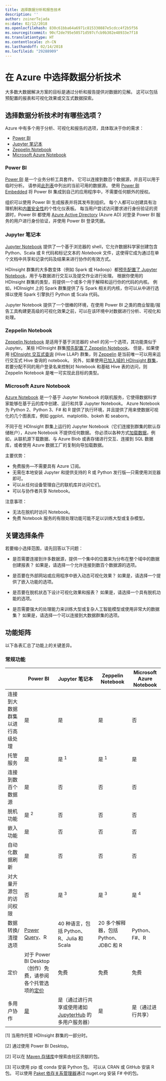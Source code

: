 ```yaml
---
title: 选择数据分析和报告技术
description: ''
author: zoinerTejada
ms:date: 02/12/2018
ms.openlocfilehash: 830c61bba64a6971c815330887e5cdcc4f2b5f56
ms.sourcegitcommit: 90cf2de795e50571d597cfcb9b302e48933e7f18
ms.translationtype: HT
ms.contentlocale: zh-CN
ms.lasthandoff: 02/14/2018
ms.locfileid: "29288909"
---
```

# <a name="choosing-a-data-analytics-technology-in-azure"></a>在 Azure 中选择数据分析技术

大多数大数据解决方案的目标是通过分析和报告提供对数据的见解。 这可以包括预配置的报表和可视化效果或交互式数据探索。 

## <a name="what-are-your-options-when-choosing-a-data-analytics-technology"></a>选择数据分析技术时有哪些选项？

Azure 中有多个用于分析、可视化和报告的选项，具体取决于你的需求：

- [Power BI](/power-bi/)
- [Jupyter 笔记本](https://jupyter.readthedocs.io/en/latest/index.html)
- [Zeppelin Notebook](https://zeppelin.apache.org/)
- [Microsoft Azure Notebook](https://notebooks.azure.com/)

### <a name="power-bi"></a>Power BI

[Power BI](/power-bi/) 是一个业务分析工具套件。 它可以连接到数百个数据源，并且可以用于临时分析。 请参阅[此列表](/power-bi/desktop-data-sources)中列出的当前可用的数据源。 使用 [Power BI Embedded](https://azure.microsoft.com/services/power-bi-embedded/) 将 Power BI 集成到自己的应用程序中，不需要任何额外的授权。

组织可以使用 Power BI 生成报表并将其发布到组织。 每个人都可以创建具有治理机制和[内置安全性](/power-bi/service-admin-power-bi-security)的个性化仪表板。 每当用户尝试访问要求进行身份验证的资源时，Power BI 都使用 [Azure Active Directory](/azure/active-directory/) (Azure AD) 对登录 Power BI 服务的用户进行身份验证，并使用 Power BI 登录凭据。

### <a name="jupyter-notebooks"></a>Jupyter 笔记本 

[Jupyter Notebook](https://jupyter.readthedocs.io/en/latest/index.html) 提供了一个基于浏览器的 shell，它允许数据科学家创建包含 Python、Scala 或 R 代码和标记文本的 *Notebook* 文件，这使得它成为通过在单个文档中共享和记录代码及结果来进行协作的有效方式。

HDInsight 群集的大多数变体（例如 Spark 或 Hadoop）都[预先配置了 Jupyter Notebook](/azure/hdinsight/spark/apache-spark-jupyter-notebook-kernels)，用于与数据进行交互以及提交作业进行处理。 根据你使用的 HDInsight 群集的类型，将提供一个或多个用于解释和运行你的代码的内核。 例如，HDInsight 上的 Spark 群集提供了与 Spark 相关的内核，你可以从中进行选择以使用 Spark 引擎执行 Python 或 Scala 代码。

Jupyter Notebook 提供了一个很棒的环境，在使用 Power BI 之类的商业智能/报告工具构建更高级的可视化效果之前，可以在该环境中对数据进行分析、可视化和处理。

### <a name="zeppelin-notebooks"></a>Zeppelin Notebook

[Zeppelin Notebook](https://zeppelin.apache.org/) 是适用于基于浏览器的 shell 的另一个选项，其功能类似于 Jupyter。 某些 HDInsight 群集[预先配置了 Zeppelin Notebook](/azure/hdinsight/spark/apache-spark-zeppelin-notebook)。 但是，如果使用 [HDInsight 交互式查询](/azure/hdinsight/interactive-query/apache-interactive-query-get-started) (Hive LLAP) 群集，则 [Zeppelin](/azure/hdinsight/hdinsight-connect-hive-zeppelin) 是当前唯一可以用来运行交互式 Hive 查询的 notebook。 另外，如果使用[已加入域的 HDInsight 群集](/azure/hdinsight/domain-joined/apache-domain-joined-introduction)，若要分配不同的用户登录名来控制对 Notebook 和基础 Hive 表的访问，则 Zeppelin Notebook 是唯一可实现此目标的类型。

### <a name="microsoft-azure-notebooks"></a>Microsoft Azure Notebook

[Azure Notebook](https://notebooks.azure.com/) 是一个基于 Jupyter Notebook 的联机服务，它使得数据科学家能够在基于云的库中创建、运行和共享 Jupyter Notebook。 Azure Notebook 为 Python 2、Python 3、F# 和 R 提供了执行环境，并且提供了用来使数据可视化的几个图表库，例如 ggplot、matplotlib、bokeh 和 seaborn。

不同于在 HDInsight 群集上运行的 Jupyter Notebook（它们连接到群集的默认存储帐户），Azure Notebook 不提供任何数据。 你必须以各种方式[加载数据](https://notebooks.azure.com/Microsoft/libraries/samples/html/Getting%20to%20your%20Data%20in%20Azure%20Notebooks.ipynb)，例如，从联机源下载数据、与 Azure Blob 或表存储进行交互、连接到 SQL 数据库，或者使用 Azure 数据工厂的复制向导加载数据。

主要优势：

* 免费服务&mdash;不需要具有 Azure 订阅。
* 无需在本地安装 Jupyter 和提供支持的 R 或 Python 发行版&mdash;只需使用浏览器即可。
* 可以从任何设备管理自己的联机库并访问它们。
* 可以与协作者共享 Notebook。

注意事项：

* 无法在脱机时访问 Notebook。
* 免费 Notebook 服务的有限处理功能可能不足以训练大型或复杂模型。

## <a name="key-selection-criteria"></a>关键选择条件

若要缩小选择范围，请先回答以下问题：

- 是否需要连接到许多数据源，提供一个集中的位置来为分布在整个域中的数据创建报表？ 如果是，请选择一个允许连接到数百个数据源的选项。

- 是否要在外部网站或应用程序中嵌入动态可视化效果？ 如果是，请选择一个提供了嵌入功能的选项。

- 是否要在脱机状态下设计可视化效果和报表？ 如果是，请选择一个具有脱机功能的选项。

- 是否需要强大的处理能力来训练大型或复杂人工智能模型或使用非常大的数据集？ 如果是，请选择一个可以连接到大数据群集的选项。

## <a name="capability-matrix"></a>功能矩阵

以下各表汇总了功能上的关键差异。 

### <a name="general-capabilities"></a>常规功能

| | Power BI | Jupyter 笔记本 | Zeppelin Notebook | Microsoft Azure Notebook |
| --- | --- | --- | --- | --- |
| 连接到大数据群集以进行高级处理 | 是 | 是 | 是 | 否 |
| 托管服务 | 是 | 是 <sup>1</sup> | 是 <sup>1</sup> | 是 |
| 连接到数百个数据源 | 是 | 否 | 否 | 否 |
| 脱机功能 | 是 <sup>2</sup> | 否 | 否 | 否 |
| 嵌入功能 | 是 | 否 | 否 | 否 |
| 自动化数据刷新 | 是 | 否 | 否 | 否 |
| 对大量开源包的访问权限 | 否 | 是 <sup>3</sup> | 是 <sup>3</sup> | 是 <sup>4</sup> |
| 数据转换/清理选项 | [Power Query](https://powerbi.microsoft.com/blog/getting-started-with-power-query-part-i/)、R | 40 种语言，包括 Python、R、Julia 和 Scala | 20 多个解释器，包括 Python、JDBC 和 R | Python、F#、R |
| 定价 | 对于 Power BI Desktop（创作）免费，请参阅各个托管选项的[定价](https://powerbi.microsoft.com/pricing/) | 免费 | 免费 | 免费 |
| 多用户协作 | [是](/power-bi/service-how-to-collaborate-distribute-dashboards-reports) | 是（通过进行共享或使用诸如 [JupyterHub](https://github.com/jupyterhub/jupyterhub) 的多用户服务器） | 是 | 是（通过进行共享） |

[1] 当用作托管 HDInsight 群集的一部分时。

[2] 通过使用 Power BI Desktop。

[2] 可以在 [Maven 存储库](http://search.maven.org/)中搜索由社区贡献的包。

[3] 可以使用 pip 或 conda 安装 Python 包。 可以从 CRAN 或 GitHub 安装 R 包。 可以使用 [Paket 依存关系管理器](https://fsprojects.github.io/Paket/)通过 nuget.org 安装 F# 中的包。

